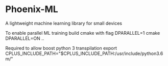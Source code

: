# Phoenix-ML
A lightweight machine learning library for small devices

To enable parallel ML training build cmake with flag DPARALLEL=1
cmake DPARALLEL=ON ..

Required to allow boost python 3 transpilation
export CPLUS_INCLUDE_PATH="$CPLUS_INCLUDE_PATH:/usr/include/python3.6m/"
